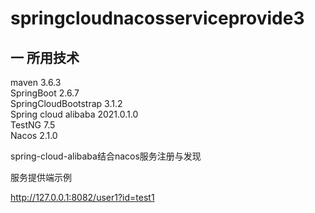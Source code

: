 # springcloudnacosserviceprovide3
## 一 所用技术
maven 3.6.3  
SpringBoot  2.6.7  
SpringCloudBootstrap 3.1.2  
Spring cloud alibaba 2021.0.1.0  
TestNG  7.5  
Nacos 2.1.0  


spring-cloud-alibaba结合nacos服务注册与发现  

服务提供端示例  

http://127.0.0.1:8082/user1?id=test1




